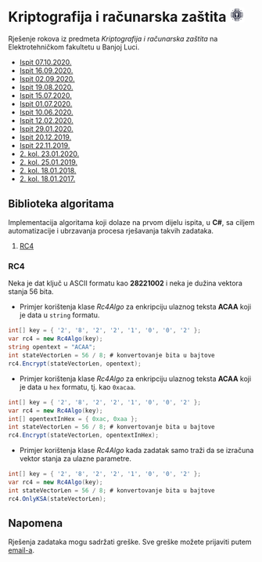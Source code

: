 # Kriptografija i računarska zaštita <img width="30px" src="https://raw.githubusercontent.com/AleksaMCode/kriptografija-i-racunarska-zastita/main/crypto.png" />
Rješenje rokova iz predmeta *Kriptografija i računarska zaštita* na Elektrotehničkom fakultetu u Banjoj Luci.

* [Ispit 07.10.2020.](https://github.com/AleksaMCode/kriptografija-i-racunarska-zastita/tree/main/ispit_20201007)
* [Ispit 16.09.2020.](https://github.com/AleksaMCode/kriptografija-i-racunarska-zastita/tree/main/ispit_20200916)
* [Ispit 02.09.2020.](https://github.com/AleksaMCode/kriptografija-i-racunarska-zastita/tree/main/ispit_20200902)
* [Ispit 19.08.2020.](https://github.com/AleksaMCode/kriptografija-i-racunarska-zastita/tree/main/ispit_20200819)
* [Ispit 15.07.2020.](https://github.com/AleksaMCode/kriptografija-i-racunarska-zastita/tree/main/ispit_20200715)
* [Ispit 01.07.2020.](https://github.com/AleksaMCode/kriptografija-i-racunarska-zastita/tree/main/ispit_20200701)
* [Ispit 10.06.2020.](https://github.com/AleksaMCode/kriptografija-i-racunarska-zastita/tree/main/ispit_20200610)
* [Ispit 12.02.2020.](https://github.com/AleksaMCode/kriptografija-i-racunarska-zastita/tree/main/ispit_20200212)
* [Ispit 29.01.2020.](https://github.com/AleksaMCode/kriptografija-i-racunarska-zastita/tree/main/ispit_20200129)
* [Ispit 20.12.2019.](https://github.com/AleksaMCode/kriptografija-i-racunarska-zastita/tree/main/ispit_20191220)
* [Ispit 22.11.2019.](https://github.com/AleksaMCode/kriptografija-i-racunarska-zastita/tree/main/ispit_20191122)
* [2. kol. 23.01.2020.](https://github.com/AleksaMCode/kriptografija-i-racunarska-zastita/tree/main/kolokvijum_20200123)
* [2. kol. 25.01.2019.](https://github.com/AleksaMCode/kriptografija-i-racunarska-zastita/tree/main/kolokvijum_20190125)
* [2. kol. 18.01.2018.](https://github.com/AleksaMCode/kriptografija-i-racunarska-zastita/tree/main/kolokvijum_20180118)
* [2. kol. 18.01.2017.](https://github.com/AleksaMCode/kriptografija-i-racunarska-zastita/tree/main/kolokvijum_20170118)

## Biblioteka algoritama
<p align="justify">Implementacija algoritama koji dolaze na prvom dijelu ispita, u <b>C#</b>, sa ciljem automatizacije i ubrzavanja procesa rješavanja takvih zadataka.</p>
<ol>
    <li><a href="./Biblioteka/RC4/Rc4Algo.cs">RC4</a></li>
</ol>

### RC4
Neka je dat ključ u ASCII formatu kao <b>28221002</b> i neka je dužina vektora stanja 56 bita.

- Primjer korištenja klase <i>Rc4Algo</i> za enkripciju ulaznog teksta <b>ACAA</b> koji je data u `string` formatu.
```C#
int[] key = { '2', '8', '2', '2', '1', '0', '0', '2' };
var rc4 = new Rc4Algo(key);
string opentext = "ACAA";
int stateVectorLen = 56 / 8; # konvertovanje bita u bajtove
rc4.Encrypt(stateVectorLen, opentext);
```
- Primjer korištenja klase <i>Rc4Algo</i> za enkripciju ulaznog teksta <b>ACAA</b> koji je data u `hex` formatu, tj. kao `0xacaa`.
```C#
int[] key = { '2', '8', '2', '2', '1', '0', '0', '2' };
var rc4 = new Rc4Algo(key);
int[] opentextInHex = { 0xac, 0xaa };
int stateVectorLen = 56 / 8; # konvertovanje bita u bajtove
rc4.Encrypt(stateVectorLen, opentextInHex);
```
- Primjer korištenja klase <i>Rc4Algo</i> kada zadatak samo traži da se izračuna vektor stanja za ulazne parametre.
```C#
int[] key = { '2', '8', '2', '2', '1', '0', '0', '2' };
var rc4 = new Rc4Algo(key);
int stateVectorLen = 56 / 8; # konvertovanje bita u bajtove
rc4.OnlyKSA(stateVectorLen);
```

## Napomena
Rješenja zadataka mogu sadržati greške. Sve greške možete prijaviti putem [email-a](mailto:aleksamcode@gmail.com?subject=[GitHub-Kriptografija-rjesenja-ispita-greska]).
